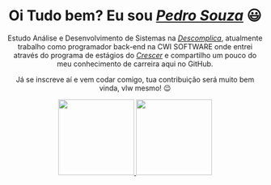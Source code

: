 <div>
  <h1 align="center">Oi Tudo bem? Eu sou <a href="https://www.linkedin.com/in/pedro-henrique-souza-6b257616b/"><i>Pedro Souza</i></a> 😃️</h1>
  <p align="center">Estudo Análise e Desenvolvimento de Sistemas na <a href="https://descomplica.com.br/planos/"><i>Descomplica</i></a>, atualmente trabalho como programador back-end na CWI SOFTWARE onde entrei através do programa de estágios do <a href="https://crescer.cwi.com.br"><i>Crescer</i></a> e compartilho um pouco do meu conhecimento de carreira aqui no GitHub. 
  <p align="center">Já se inscreve aí e vem codar comigo, tua contribuição será muito bem vinda, vlw mesmo! 😉️</h2>
</div>

<div align="center">
  <a href="https://github.com/phsouzaro">
    <img height="150em" src="https://github-readme-stats.vercel.app/api?username=phsouzaro&count_private=true&include_all_commits=true&show_icons=true&theme=dracula&hide_border=false&show_owner=true"/>
    <img height="150em" src="https://github-readme-stats.vercel.app/api/top-langs/?username=phsouzaro&theme=dracula&hide_border=false&&layout=compact"/>
  </a>
</div>
</div>

<div align="center">
</div>
